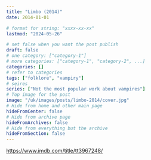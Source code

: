```yaml
---
title: "Limbo (2014)"
date: 2014-01-01

# format for string: "xxxx-xx-xx"
lastmod: "2024-05-26"

# set false when you want the post publish
draft: false
# one category: ["category-1"]
# more categories: ["category-1", "category-2", ...]
categories: []
# refer to categories
tags: ["folklore", "vampiry"]
# seires
series: ["Not the most popular work about vampires"]
# Top image for the post
image: "/uk/images/posts/limbo-2014/cover.jpg"
# Hide from home and other main page
hideFromCenter: false
# Hide from archive page
hideFromArchives: false
# Hide from everything but the archive
hideFromSection: false
---
```

https://www.imdb.com/title/tt3967248/
<!--more-->